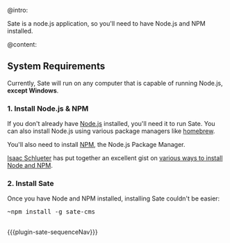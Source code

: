 @intro:

Sate is a node.js application, so you'll need to have Node.js and NPM installed.

@content:

## System Requirements

Currently, Sate will run on any computer that is capable of running Node.js, **except Windows**.

### 1. Install Node.js & NPM

If you don't already have [Node.js](http://nodejs.org) installed, you'll need it to run Sate. You can also install Node.js using various package managers like [homebrew](https://github.com/Homebrew/homebrew).

You'll also need to install [NPM](https://www.npmjs.org), the Node.js Package Manager.

[Isaac Schlueter](http://www.joyent.com/blog/installing-node-and-npm/) has put together an excellent gist on [various ways to install Node and NPM](https://gist.github.com/isaacs/579814).

### 2. Install Sate

Once you have Node and NPM installed, installing Sate couldn't be easier:

<pre class="cli">
<div class="line"><span class="dir-prompt">~</span>npm install -g sate-cms</div>
</pre>

{{{plugin-sate-sequenceNav}}}

